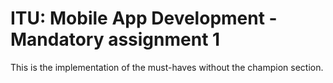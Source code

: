 # ITU: Mobile App Development - Mandatory assignment 1

This is the implementation of the must-haves without the champion section.
